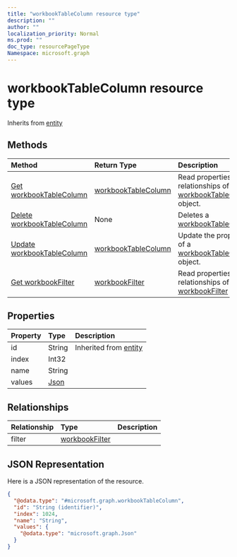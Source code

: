 ```yaml
---
title: "workbookTableColumn resource type"
description: ""
author: ""
localization_priority: Normal
ms.prod: ""
doc_type: resourcePageType
Namespace: microsoft.graph
---
```



# workbookTableColumn resource type




Inherits from [entity](../resources/entity.md)

## Methods
|Method|Return Type|Description|
|:---|:---|:---|
|[Get workbookTableColumn](../api/workbooktablecolumn-get.md)|[workbookTableColumn](../resources/workbookTableColumn.md)|Read properties and relationships of the [workbookTableColumn](../resources/workbooktablecolumn.md) object.|
|[Delete workbookTableColumn](../api/workbooktablecolumn-delete.md)|None|Deletes a [workbookTableColumn](../resources/workbooktablecolumn.md).|
|[Update workbookTableColumn](../api/workbooktablecolumn-update.md)|[workbookTableColumn](../resources/workbookTableColumn.md)|Update the properties of a [workbookTableColumn](../resources/workbooktablecolumn.md) object.|
|[Get workbookFilter](../api/workbookfilter-get.md)|[workbookFilter](../resources/workbookFilter.md)|Read properties and relationships of the [workbookFilter](../resources/workbookfilter.md) object.|

## Properties
|Property|Type|Description|
|:---|:---|:---|
|id|String| Inherited from [entity](../resources/entity.md)|
|index|Int32||
|name|String||
|values|[Json](../resources/Json.md)||

## Relationships
|Relationship|Type|Description|
|:---|:---|:---|
|filter|[workbookFilter](../resources/workbookFilter.md)||

## JSON Representation
Here is a JSON representation of the resource.
<!-- {
  "blockType": "resource",
  "keyProperty": "id",
  "@odata.type": "microsoft.graph.workbookTableColumn",
  "baseType": "microsoft.graph.entity",
  "openType": false
}
-->
``` json
{
  "@odata.type": "#microsoft.graph.workbookTableColumn",
  "id": "String (identifier)",
  "index": 1024,
  "name": "String",
  "values": {
    "@odata.type": "microsoft.graph.Json"
  }
}
```

